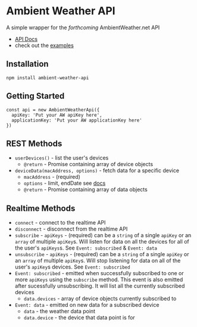 # Ambient Weather API

A simple wrapper for the *forthcoming* AmbientWeather.net API

* [API Docs](https://ambientweather.docs.apiary.io/)
* check out the [examples](examples/)

## Installation 
```
npm install ambient-weather-api
```

## Getting Started

```
const api = new AmbientWeatherApi({
  apiKey: 'Put your AW apiKey here',
  applicationKey: 'Put your AW applicationKey here'
})
```

## REST Methods

* `userDevices()` - list the user's devices
    * `@return` - Promise containing array of device objects
* `deviceData(macAddress, options)` - fetch data for a specific device
    * `macAddress` - (required)
    * `options` - limit, endDate see [docs](https://ambientweather.docs.apiary.io/)
    * `@return` - Promise containing array of data objects
    
## Realtime Methods

* `connect` - connect to the realtime API
* `disconnect` - disconnect from the realtime API
* `subscribe` - `apiKeys` - (required) can be a `string` of a single `apiKey` or an `array` of multiple `apiKey`s. Will listen for data on all the devices for all of the user's `apiKeys`s. See `Event: subscribed` & `Event: data`
* `unsubscribe` - `apiKeys` - (required) can be a `string` of a single `apiKey` or an `array` of multiple `apiKey`s. Will stop listening for data on all of the user's `apiKey`s devices. See `Event: subscribed`
* `Event: subscribed` - emitted when successfully subscribed to one or more `apiKeys` using the `subscribe` method.  This event is also emitted after sucessfully unsubscribing. It will list all the currently subscribed devices
    * `data.devices` - array of device objects currently subscribed to
* `Event: data` - emitted on new data for a subscribed device
    * `data` - the weather data point
    * `data.device` - the device that data point is for


